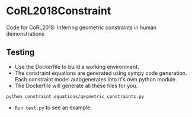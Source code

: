 # CoRL2018Constraint
Code for CoRL2018: Inferring geometric constraints in human demonstrations

## Testing
* Use the Dockerfile to build a working environment. 
* The constraint equations are generated using sympy code generation. Each constraint model autogenerates into it's own python module. 
* The Dockerfile will generate all these files for you. 
```
python constraint_equations/geometric_constraints.py
```
* ```Run test.py``` to see an example. 